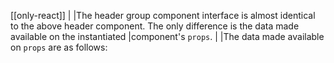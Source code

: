 [[only-react]]
|
|The header group component interface is almost identical to the above header component. The only difference is the data made available on the instantiated
|component's `props`.
|
|The data made available on `props` are as follows:
